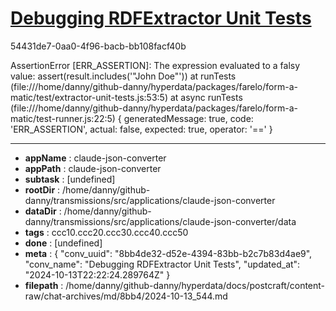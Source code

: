 # [Debugging RDFExtractor Unit Tests](https://claude.ai/chat/8bb4de32-d52e-4394-83bb-b2c7b83d4ae9)

54431de7-0aa0-4f96-bacb-bb108facf40b

AssertionError [ERR_ASSERTION]: The expression evaluated to a falsy value:
  assert(result.includes('"John Doe"'))
    at runTests (file:///home/danny/github-danny/hyperdata/packages/farelo/form-a-matic/test/extractor-unit-tests.js:53:5)
    at async runTests (file:///home/danny/github-danny/hyperdata/packages/farelo/form-a-matic/test-runner.js:22:5) {
  generatedMessage: true,
  code: 'ERR_ASSERTION',
  actual: false,
  expected: true,
  operator: '=='
}

---

* **appName** : claude-json-converter
* **appPath** : claude-json-converter
* **subtask** : [undefined]
* **rootDir** : /home/danny/github-danny/transmissions/src/applications/claude-json-converter
* **dataDir** : /home/danny/github-danny/transmissions/src/applications/claude-json-converter/data
* **tags** : ccc10.ccc20.ccc30.ccc40.ccc50
* **done** : [undefined]
* **meta** : {
  "conv_uuid": "8bb4de32-d52e-4394-83bb-b2c7b83d4ae9",
  "conv_name": "Debugging RDFExtractor Unit Tests",
  "updated_at": "2024-10-13T22:22:24.289764Z"
}
* **filepath** : /home/danny/github-danny/hyperdata/docs/postcraft/content-raw/chat-archives/md/8bb4/2024-10-13_544.md